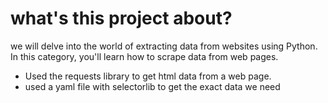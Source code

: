 # what's this project about?

we will delve into the world of extracting data from websites using Python. In this category, you'll learn how to scrape data from web pages.

- Used the requests library to get html data from a web page.
- used a yaml file with selectorlib to get the exact data we need

